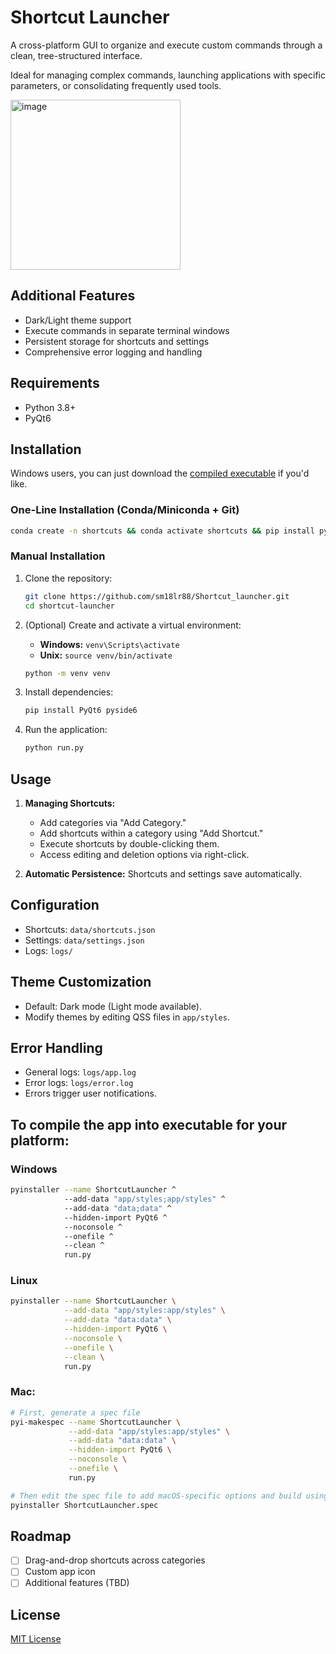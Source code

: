 # Shortcut Launcher

A cross-platform GUI to organize and execute custom commands through a clean, tree-structured interface. 

Ideal for managing complex commands, launching applications with specific parameters, or consolidating frequently used tools.

<img width="272" alt="image" src="https://github.com/user-attachments/assets/14c994b6-5bf0-4ba7-945d-bd16e6712e3a">

## Additional Features

- Dark/Light theme support
- Execute commands in separate terminal windows
- Persistent storage for shortcuts and settings
- Comprehensive error logging and handling

## Requirements

- Python 3.8+
- PyQt6

## Installation

Windows users, you can just download the [compiled executable](https://github.com/sm18lr88/Shortcut_launcher/releases/download/alpha_0.1/ShortcutLauncher.exe) if you'd like.

### One-Line Installation (Conda/Miniconda + Git)
```bash
conda create -n shortcuts && conda activate shortcuts && pip install pyqt6 pyside6 && git clone https://github.com/sm18lr88/Shortcut_launcher.git && cd Shortcut_launcher && python run.py
```

### Manual Installation
1. Clone the repository:
   ```bash
   git clone https://github.com/sm18lr88/Shortcut_launcher.git
   cd shortcut-launcher
   ```

2. (Optional) Create and activate a virtual environment:
   - **Windows:** `venv\Scripts\activate`
   - **Unix:** `source venv/bin/activate`

   ```bash
   python -m venv venv
   ```

3. Install dependencies:
   ```bash
   pip install PyQt6 pyside6
   ```

4. Run the application:
   ```bash
   python run.py
   ```

## Usage

1. **Managing Shortcuts:**
   - Add categories via "Add Category."
   - Add shortcuts within a category using "Add Shortcut."
   - Execute shortcuts by double-clicking them.
   - Access editing and deletion options via right-click.

2. **Automatic Persistence:** Shortcuts and settings save automatically.

## Configuration

- Shortcuts: `data/shortcuts.json`
- Settings: `data/settings.json`
- Logs: `logs/`

## Theme Customization

- Default: Dark mode (Light mode available).
- Modify themes by editing QSS files in `app/styles`.

## Error Handling

- General logs: `logs/app.log`
- Error logs: `logs/error.log`
- Errors trigger user notifications.

## To compile the app into executable for your platform:

### Windows
```bash
pyinstaller --name ShortcutLauncher ^
            --add-data "app/styles;app/styles" ^
            --add-data "data;data" ^
            --hidden-import PyQt6 ^
            --noconsole ^
            --onefile ^
            --clean ^
            run.py
```

### Linux
```bash
pyinstaller --name ShortcutLauncher \
            --add-data "app/styles:app/styles" \
            --add-data "data:data" \
            --hidden-import PyQt6 \
            --noconsole \
            --onefile \
            --clean \
            run.py
```

### Mac:
```bash
# First, generate a spec file
pyi-makespec --name ShortcutLauncher \
             --add-data "app/styles:app/styles" \
             --add-data "data:data" \
             --hidden-import PyQt6 \
             --noconsole \
             --onefile \
             run.py

# Then edit the spec file to add macOS-specific options and build using:
pyinstaller ShortcutLauncher.spec
```


## Roadmap

- [ ] Drag-and-drop shortcuts across categories
- [ ] Custom app icon
- [ ] Additional features (TBD)

## License

[MIT License](LICENSE)
